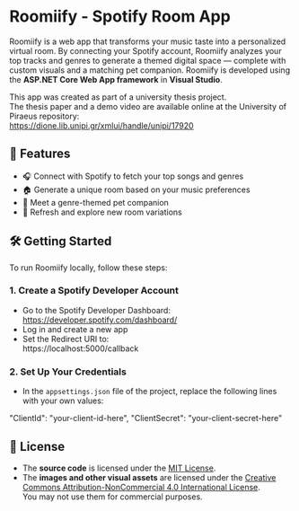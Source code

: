 # Roomiify - Spotify Room App

Roomiify is a web app that transforms your music taste into a personalized virtual room. 
By connecting your Spotify account, Roomiify analyzes your top tracks and genres to generate a themed digital space — complete with custom visuals and a matching pet companion.
Roomiify is developed using the **ASP.NET Core Web App framework** in **Visual Studio**.

This app was created as part of a university thesis project.  
The thesis paper and a demo video are available online at the University of Piraeus repository:  
https://dione.lib.unipi.gr/xmlui/handle/unipi/17920

## 🚀 Features

- 🎧 Connect with Spotify to fetch your top songs and genres  
- 🏠 Generate a unique room based on your music preferences  
- 🐸 Meet a genre-themed pet companion  
- 🔁 Refresh and explore new room variations  

## 🛠️ Getting Started

To run Roomiify locally, follow these steps:

### 1. Create a Spotify Developer Account

- Go to the Spotify Developer Dashboard: https://developer.spotify.com/dashboard/  
- Log in and create a new app  
- Set the Redirect URI to:  
  https://localhost:5000/callback

### 2. Set Up Your Credentials

- In the `appsettings.json` file of the project, replace the following lines with your own values:

"ClientId": "your-client-id-here",
"ClientSecret": "your-client-secret-here"

## 📄 License

- The **source code** is licensed under the [MIT License](LICENSE).  
- The **images and other visual assets** are licensed under the [Creative Commons Attribution-NonCommercial 4.0 International License](ASSETS_LICENSE).  
  You may not use them for commercial purposes.
